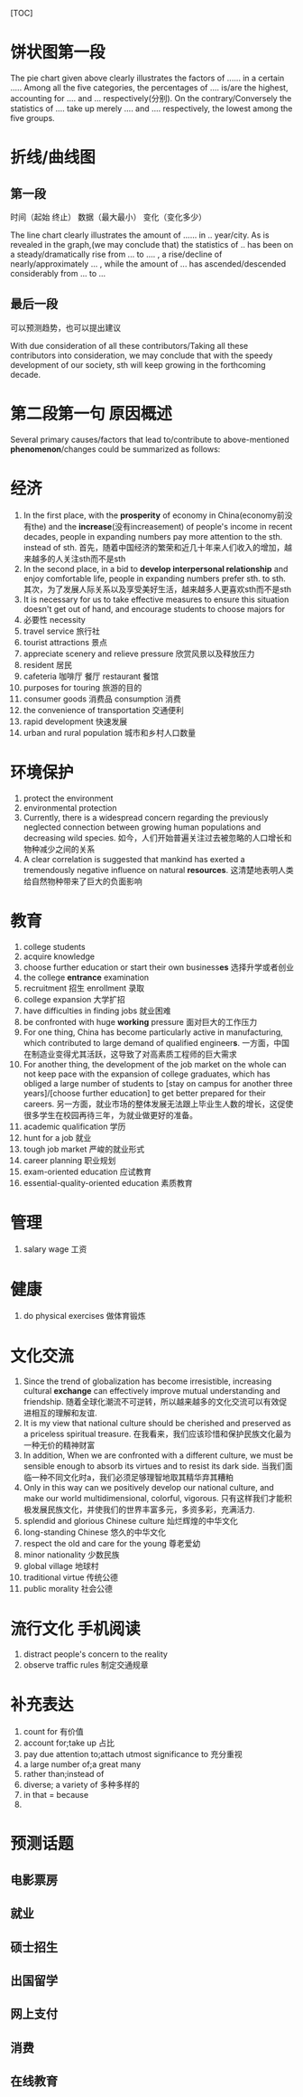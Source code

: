 [TOC]

# 饼状图第一段

The pie chart given above clearly illustrates the factors of ...... in a certain ..... Among all the five categories, the percentages of .... is/are the highest, accounting for .... and ... respectively(分别). On the contrary/Conversely the statistics of .... take up merely .... and .... respectively, the lowest among the five groups.

# 折线/曲线图

## 第一段

时间（起始 终止） 数据（最大最小） 变化（变化多少）

The line  chart clearly illustrates the amount of ...... in .. year/city. As is revealed in the graph,(we may conclude that) the statistics of .. has been on a steady/dramatically rise from ... to .... , a rise/decline of nearly/approximately ... , while the amount of ... has ascended/descended considerably from ... to ...

## 最后一段

可以预测趋势，也可以提出建议

With due consideration of all these contributors/Taking all these contributors into  consideration, we may conclude that with the speedy development of our society, sth will keep growing in the forthcoming decade.

# 第二段第一句 原因概述

Several primary causes/factors that lead to/contribute to above-mentioned **phenomenon**/changes could be summarized as follows:

# 经济

1. In the first place, with the **prosperity** of economy in China(economy前没有the) and the **increase**(没有increasement) of  people's income in recent decades, people in expanding numbers pay more attention to the sth. instead of sth.   首先，随着中国经济的繁荣和近几十年来人们收入的增加，越来越多的人关注sth而不是sth
2. In the second place, in a bid to **develop interpersonal relationship** and enjoy comfortable life, people in expanding numbers prefer sth. to sth.  其次，为了发展人际关系以及享受美好生活，越来越多人更喜欢sth而不是sth
3. It is necessary for us to take effective measures to ensure this situation doesn't get out of hand, and encourage students to choose majors for 
4. 必要性 necessity
5. travel service 旅行社
6. tourist attractions 景点
7. appreciate scenery and relieve pressure 欣赏风景以及释放压力
8. resident 居民
9. cafeteria 咖啡厅 餐厅 restaurant 餐馆
10. purposes for touring 旅游的目的
11. consumer goods 消费品 consumption 消费
12. the convenience of transportation 交通便利
13. rapid development 快速发展
14. urban and rural population 城市和乡村人口数量

# 环境保护

1. protect the environment
2. environmental protection
3. Currently, there is a widespread concern regarding the previously neglected connection between growing human populations and decreasing wild species. 如今，人们开始普遍关注过去被忽略的人口增长和物种减少之间的关系
4. A clear correlation is suggested that mankind has exerted a tremendously negative influence on natural **resources**. 这清楚地表明人类给自然物种带来了巨大的负面影响

# 教育

1. college students
2. acquire knowledge
3. choose further education or start their own business**es** 选择升学或者创业
4. the college **entrance** examination
5. recruitment 招生 enrollment 录取
6. college expansion 大学扩招
7. have difficulties in finding jobs 就业困难
8. be confronted with huge **working** pressure 面对巨大的工作压力
9. For one thing, China has become particularly active in manufacturing, which contributed to large demand of qualified engineer**s**.   一方面，中国在制造业变得尤其活跃，这导致了对高素质工程师的巨大需求
10. For another thing, the development of the job market on the whole can not keep pace with the expansion of college graduates, which has obliged a large number of students to [stay on campus for another three years]/[choose further education] to get better prepared for their careers. 另一方面，就业市场的整体发展无法跟上毕业生人数的增长，这促使很多学生在校园再待三年，为就业做更好的准备。
11. academic qualification 学历
12. hunt for a job 就业
13. tough job market 严峻的就业形式
14. career planning 职业规划
15. exam-oriented education 应试教育
16. essential-quality-oriented education 素质教育

# 管理

1. salary wage 工资

# 健康

1. do physical exercises 做体育锻炼

# 文化交流

1. Since the trend of globalization has become irresistible, increasing cultural **exchange** can effectively improve mutual understanding and friendship.   随着全球化潮流不可逆转，所以越来越多的文化交流可以有效促进相互的理解和友谊.
2. It is my view that national culture should be cherished and preserved as a priceless spiritual treasure.  在我看来，我们应该珍惜和保护民族文化最为一种无价的精神财富
3. In addition, When we are confronted with a different culture, we must be sensible enough to absorb its virtues and to resist its dark side. 当我们面临一种不同文化时a，我们必须足够理智地取其精华弃其糟粕
4. Only in this way can we positively develop our national culture, and make our world multidimensional, colorful, vigorous.  只有这样我们才能积极发展民族文化，并使我们的世界丰富多元，多资多彩，充满活力.
5. splendid and glorious Chinese culture 灿烂辉煌的中华文化
6. long-standing Chinese 悠久的中华文化
7. respect the old and care for the young 尊老爱幼
8. minor nationality 少数民族
9. global village 地球村
10. traditional virtue 传统公德
11. public morality 社会公德

# 流行文化 手机阅读

1. distract people's concern to the reality
2. observe traffic rules 制定交通规章

# 补充表达

1. count for 有价值
2. account for;take up 占比 
3. pay due attention to;attach utmost significance to 充分重视
4. a large number of;a great many
5. rather than;instead of
6. diverse; a variety of 多种多样的
7. in that = because
8. 

# 预测话题

## 电影票房

## 就业

## 硕士招生

## 出国留学

## 网上支付

## 消费

## 在线教育